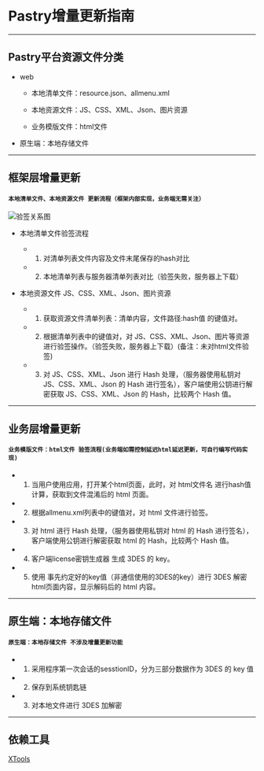 # Pastry增量更新指南

----
## Pastry平台资源文件分类

* web
    
    * 本地清单文件：resource.json、allmenu.xml
    
    * 本地资源文件：JS、CSS、XML、Json、图片资源
    
    * 业务模版文件：html文件

* 原生端：本地存储文件

----
## 框架层增量更新
#### `本地清单文件、本地资源文件 更新流程（框架内部实现，业务端无需关注）`

  ![验签关系图](/pastry/images/hot/check-resources.png)

* 本地清单文件验签流程
    
    * 1) 对清单列表文件内容及文件末尾保存的hash对比
        
    * 2) 本地清单列表与服务器清单列表对比（验签失败，服务器上下载）
    
* 本地资源文件 JS、CSS、XML、Json、图片资源
    
    * 1) 获取资源文件清单列表：清单内容，文件路径:hash值 的键值对。
    
    * 2) 根据清单列表中的键值对，对 JS、CSS、XML、Json、图片等资源进行验签操作。（验签失败，服务器上下载）(备注：未对html文件验签)
    
    * 3) 对 JS、CSS、XML、Json 进行 Hash 处理，（服务器使用私钥对 JS、CSS、XML、Json 的 Hash 进行签名），客户端使用公钥进行解密获取 JS、CSS、XML、Json 的 Hash，比较两个 Hash 值。

----
## 业务层增量更新

#### `业务模版文件：html文件 验签流程(业务端如需控制延迟html延迟更新，可自行编写代码实现)`

* 1) 当用户使用应用，打开某个html页面，此时，对 html文件名 进行hash值计算，获取到文件混淆后的 html 页面。

* 2) 根据allmenu.xml列表中的键值对，对 html 文件进行验签。

* 3) 对 html 进行 Hash 处理，（服务器使用私钥对 html 的 Hash 进行签名），客户端使用公钥进行解密获取 html 的 Hash，比较两个 Hash 值。

* 4) 客户端license密钥生成器 生成 3DES 的 key。

* 5) 使用 事先约定好的key值（非通信使用的3DES的key）进行 3DES 解密 html页面内容，显示解码后的 html 内容。

----
## 原生端：本地存储文件
#### `原生端：本地存储文件 不涉及增量更新功能`

* 1) 采用程序第一次会话的sesstionID，分为三部分数据作为 3DES 的 key 值

* 2) 保存到系统钥匙链

* 3) 对本地文件进行 3DES 加解密

----
## 依赖工具

[XTools][md_xtools]

[md_xtools]: ../pastry-cli/XTools.md
